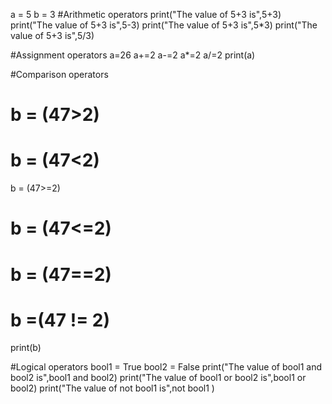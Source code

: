 a = 5
b = 3
#Arithmetic operators
print("The value of 5+3 is",5+3)
print("The value of 5+3 is",5-3)
print("The value of 5+3 is",5*3)
print("The value of 5+3 is",5/3)

#Assignment operators
a=26
a+=2
a-=2
a*=2
a/=2
print(a)

#Comparison operators
# b = (47>2)
# b = (47<2)
b = (47>=2)
# b = (47<=2)
# b = (47==2) 
# b =(47 != 2)
print(b)

#Logical operators 
bool1 = True
bool2 = False
print("The value of bool1 and bool2 is",bool1 and bool2)
print("The value of bool1 or bool2 is",bool1 or bool2)
print("The value of not bool1  is",not bool1 )

